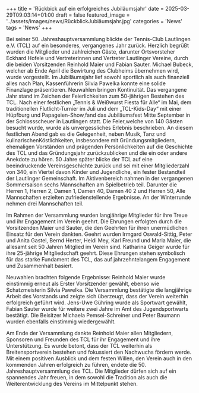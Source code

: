 ﻿+++
title = 'Rückbick auf ein erfolgreiches Jubiläumsjahr'
date = 2025-03-29T09:03:14+01:00
draft = false
featured_image = '../assets/images/news/RückblickJubiäumsjahr.jpg'
categories = 'News'
tags = 'News'
+++

Bei seiner 50. Jahreshauptversammlung blickte der Tennis-Club Lautlingen e.V. (TCL) auf ein besonderes, vergangenes Jahr zurück. Herzlich begrüßt wurden die Mitglieder und zahlreichen Gäste, darunter Ortsvorsteher Eckhard Hofele und Vertreterinnen und Vertreter Lautlinger Vereine, durch die beiden Vorsitzenden Reinhold Maier und Fabian Sauter. Michael Bubeck, welcher ab Ende April die Bewirtung des Clubheims übernehmen wird, wurde vorgestellt. Im Jubiläumsjahr lief sowohl sportlich als auch finanziell alles nach Plan, Kassenführerin Silvia Pawelka konnte eine solide Finanzlage präsentieren. Neuwahlen bringen Kontinuität. Das vergangene Jahr stand im Zeichen der Feierlichkeiten zum 50-jährigen Bestehen des TCL. Nach einer festlichen „Tennis &amp; Weißwurst Fiesta für Alle“ im Mai, dem traditionellen Flutlicht-Turnier im Juli und dem „TCL-Kids-Day“ mit einer Hüpfburg und Papageien-Show,fand das Jubiläumsfest Mitte September in der Schlossscheuer in Lautlingen statt. Die Feier,welche von 140 Gästen besucht wurde, wurde als unvergessliches Erlebnis beschrieben. An diesem festlichen Abend gab es die Gelegenheit, neben Musik, Tanz und kulinarischenKöstlichkeiten, insbesondere mit Gründungsmitgliedern, ehemaligen Vorständen und prägenden Persönlichkeiten auf die Geschichte des TCL und das Gründungsjahr zurückzublicken und die ein oder andere Anekdote zu hören. 50 Jahre später blicke der TCL auf eine beeindruckende Vereinsgeschichte zurück und sei mit einer Mitgliederzahl von 340, ein Viertel davon Kinder und Jugendliche, ein fester Bestandteil der Lautlinger Gemeinschaft. Im Aktivenbereich nahmen in der vergangenen Sommersaison sechs Mannschaften am Spielbetrieb teil. Darunter die Herren 1, Herren 2, Damen 1, Damen 40, Damen 40 2 und Herren 50, Alle Mannschaften erzielten zufriedenstellende Ergebnisse. An der Winterrunde nehmen drei Mannschaften teil.

Im Rahmen der Versammlung wurden langjährige Mitglieder für ihre Treue und ihr Engagement im Verein geehrt. Die Ehrungen erfolgten durch die Vorsitzenden Maier und Sauter, die den Geehrten für ihren unermüdlichen Einsatz für den Verein dankten. Geehrt wurden Irmgard Oswald-Sittig, Peter und Anita Gastel, Bernd Herter, Heidi Mey, Karl Freund und Maria Maier, die allesamt seit 50 Jahren Mitglied im Verein sind. Katharina Geiger wurde für ihre 25-jährige Mitgliedschaft geehrt. Diese Ehrungen stehen symbolisch für das starke Fundament des TCL, das auf jahrzehntelangem Engagement und Zusammenhalt basiert.

Neuwahlen brachten folgende Ergebnisse: Reinhold Maier wurde einstimmig erneut als Erster Vorsitzender gewählt, ebenso wie Schatzmeisterin Silvia Pawelka. Die Versammlung bestätigte die langjährige Arbeit des Vorstands und zeigte sich überzeugt, dass der Verein weiterhin erfolgreich geführt wird. Jens-Uwe Gühring wurde als Sportwart gewählt, Fabian Sauter wurde für weitere zwei Jahre im Amt des Jugendsportwarts bestätigt. Die Beisitzer Michaela Pemsel-Schreiner und Peter Baumann wurden ebenfalls einstimmig wiedergewählt.

Am Ende der Versammlung dankte Reinhold Maier allen Mitgliedern, Sponsoren und Freunden des TCL für ihr Engagement und ihre Unterstützung. Es wurde betont, dass der TCL weiterhin als Breitensportverein bestehen und fokussiert den Nachwuchs fördern werde. Mit einem positiven Ausblick und dem festen Willen, den Verein auch in den kommenden Jahren erfolgreich zu führen, endete die 50. Jahreshauptversammlung des TCL. Die Mitglieder dürfen sich auf ein spannendes Jahr freuen, in dem sowohl die Tradition als auch die Weiterentwicklung des Vereins im Mittelpunkt stehen. 
